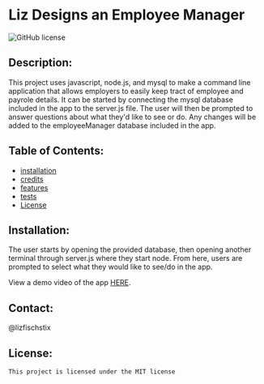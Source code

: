 # Liz Designs an Employee Manager
  ![GitHub license](https://img.shields.io/badge/license-MIT-blue.svg)
  ## Description: 
  This project uses javascript, node.js, and mysql to make  a command line application that allows employers to easily keep tract of employee and payrole details.  It can be started by connecting the mysql database included in the app to the server.js file.  The user will then be prompted to answer questions about what they'd like to see or do.  Any changes will be added to the employeeManager database included in the app.
  ## Table of Contents: 
  * [installation](#installation)
  * [credits](#credits)
  * [features](#features)
  * [tests](#tests)
  * [License](#license)

  ## Installation: 
  The user starts by opening the provided database, then opening another terminal through server.js where they start node.  From here, users are prompted to select what they would like to see/do in the app.

  View a demo video of the app [HERE](https://watch.screencastify.com/v/by8AbgpYJuh3LgBMD8Dr).
  
  ## Contact:
  @lizfischstix
  ## License:
    This project is licensed under the MIT license
